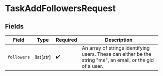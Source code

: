 # TaskAddFollowersRequest


## Fields

| Field                                                                                                       | Type                                                                                                        | Required                                                                                                    | Description                                                                                                 |
| ----------------------------------------------------------------------------------------------------------- | ----------------------------------------------------------------------------------------------------------- | ----------------------------------------------------------------------------------------------------------- | ----------------------------------------------------------------------------------------------------------- |
| `followers`                                                                                                 | list[*str*]                                                                                                 | :heavy_check_mark:                                                                                          | An array of strings identifying users. These can either be the string "me", an email, or the gid of a user. |